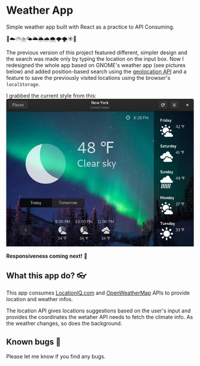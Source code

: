 # Weather App

Simple weather app built with React as a practice to API Consuming.

🌠☁️⛅⛈️🌤️🌥️🌦️🌧️🌨️🌩️🌪️☀️🍃

The previous version of this project featured different, simpler design and the search was made only by typing the location on the input box. Now I redesigned the whole app based on GNOME's weather app (see pictures below) and added position-based search using the [geolocation API](https://developer.mozilla.org/pt-BR/docs/Web/API/Geolocation) and a feature to save the previously visited locations using the browser's `localStorage`.

I grabbed the current style from this:
![](https://raw.githubusercontent.com/GNOME/gnome-weather/master/misc/screenshots/city-view.png)

__Responsiveness coming next!__ 📱

## What this app do? 👓

This app consumes [LocationIQ.com](https://locationiq.com/) and [OpenWeatherMap](https://openweathermap.org/) APIs to provide location and weather infos.

The location API gives locations suggestions based on the user's input and provides the coordinates the wetaher API needs to fetch the climate info. As the weather changes, so does the background.

## Known bugs 🐛

Please let me know if you find any bugs.